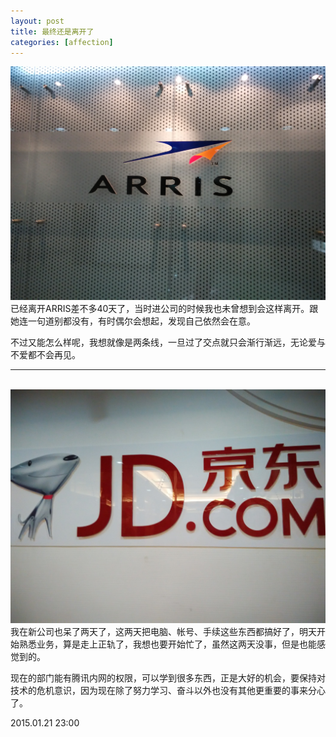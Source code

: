 ```yaml
---
layout: post
title: 最终还是离开了
categories: [affection]
---
```


<img src="/images/201501/20150121-leave.jpg" width="700px" alt="arris"/> <br />
已经离开ARRIS差不多40天了，当时进公司的时候我也未曾想到会这样离开。跟她连一句道别都没有，有时偶尔会想起，发现自己依然会在意。

不过又能怎么样呢，我想就像是两条线，一旦过了交点就只会渐行渐远，无论爱与不爱都不会再见。

<hr />
<br />
<img src="/images/201501/20150121-jd.jpg" width="700px" alt="arris"/> <br />
我在新公司也呆了两天了，这两天把电脑、帐号、手续这些东西都搞好了，明天开始熟悉业务，算是走上正轨了，我想也要开始忙了，虽然这两天没事，但是也能感觉到的。

现在的部门能有腾讯内网的权限，可以学到很多东西，正是大好的机会，要保持对技术的危机意识，因为现在除了努力学习、奋斗以外也没有其他更重要的事来分心了。

2015.01.21   23:00